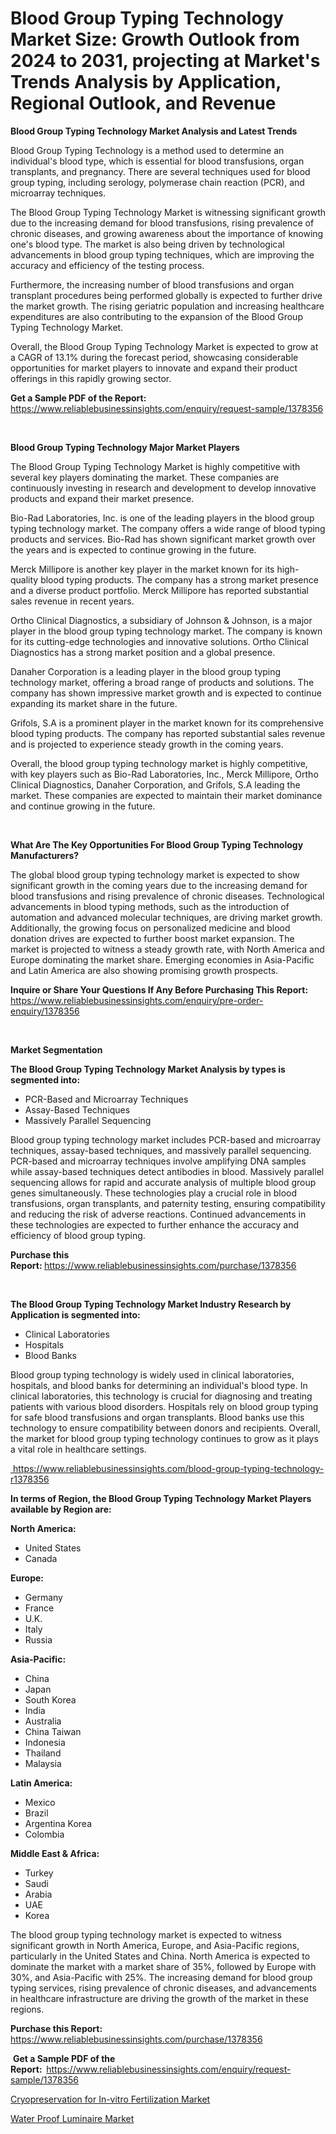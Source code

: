 <p><h1>Blood Group Typing Technology Market Size: Growth Outlook from 2024 to 2031, projecting at Market's Trends Analysis by Application, Regional Outlook, and Revenue</h1></p><p><strong>Blood Group Typing Technology Market Analysis and Latest Trends</strong></p>
<p><p>Blood Group Typing Technology is a method used to determine an individual's blood type, which is essential for blood transfusions, organ transplants, and pregnancy. There are several techniques used for blood group typing, including serology, polymerase chain reaction (PCR), and microarray techniques.</p><p>The Blood Group Typing Technology Market is witnessing significant growth due to the increasing demand for blood transfusions, rising prevalence of chronic diseases, and growing awareness about the importance of knowing one's blood type. The market is also being driven by technological advancements in blood group typing techniques, which are improving the accuracy and efficiency of the testing process.</p><p>Furthermore, the increasing number of blood transfusions and organ transplant procedures being performed globally is expected to further drive the market growth. The rising geriatric population and increasing healthcare expenditures are also contributing to the expansion of the Blood Group Typing Technology Market.</p><p>Overall, the Blood Group Typing Technology Market is expected to grow at a CAGR of 13.1% during the forecast period, showcasing considerable opportunities for market players to innovate and expand their product offerings in this rapidly growing sector.</p></p>
<p><strong>Get a Sample PDF of the Report:&nbsp;</strong> <a href="https://www.reliablebusinessinsights.com/enquiry/request-sample/1378356">https://www.reliablebusinessinsights.com/enquiry/request-sample/1378356</a></p>
<p>&nbsp;</p>
<p><strong>Blood Group Typing Technology Major Market Players</strong></p>
<p><p>The Blood Group Typing Technology Market is highly competitive with several key players dominating the market. These companies are continuously investing in research and development to develop innovative products and expand their market presence.</p><p>Bio-Rad Laboratories, Inc. is one of the leading players in the blood group typing technology market. The company offers a wide range of blood typing products and services. Bio-Rad has shown significant market growth over the years and is expected to continue growing in the future.</p><p>Merck Millipore is another key player in the market known for its high-quality blood typing products. The company has a strong market presence and a diverse product portfolio. Merck Millipore has reported substantial sales revenue in recent years.</p><p>Ortho Clinical Diagnostics, a subsidiary of Johnson & Johnson, is a major player in the blood group typing technology market. The company is known for its cutting-edge technologies and innovative solutions. Ortho Clinical Diagnostics has a strong market position and a global presence.</p><p>Danaher Corporation is a leading player in the blood group typing technology market, offering a broad range of products and solutions. The company has shown impressive market growth and is expected to continue expanding its market share in the future.</p><p>Grifols, S.A is a prominent player in the market known for its comprehensive blood typing products. The company has reported substantial sales revenue and is projected to experience steady growth in the coming years.</p><p>Overall, the blood group typing technology market is highly competitive, with key players such as Bio-Rad Laboratories, Inc., Merck Millipore, Ortho Clinical Diagnostics, Danaher Corporation, and Grifols, S.A leading the market. These companies are expected to maintain their market dominance and continue growing in the future.</p></p>
<p>&nbsp;</p>
<p><strong>What Are The Key Opportunities For Blood Group Typing Technology Manufacturers?</strong></p>
<p><p>The global blood group typing technology market is expected to show significant growth in the coming years due to the increasing demand for blood transfusions and rising prevalence of chronic diseases. Technological advancements in blood typing methods, such as the introduction of automation and advanced molecular techniques, are driving market growth. Additionally, the growing focus on personalized medicine and blood donation drives are expected to further boost market expansion. The market is projected to witness a steady growth rate, with North America and Europe dominating the market share. Emerging economies in Asia-Pacific and Latin America are also showing promising growth prospects.</p></p>
<p><strong>Inquire or Share Your Questions If Any Before Purchasing This Report:</strong> <a href="https://www.reliablebusinessinsights.com/enquiry/pre-order-enquiry/1378356">https://www.reliablebusinessinsights.com/enquiry/pre-order-enquiry/1378356</a></p>
<p>&nbsp;</p>
<p><strong>Market Segmentation</strong></p>
<p><strong>The Blood Group Typing Technology Market Analysis by types is segmented into:</strong></p>
<p><ul><li>PCR-Based and Microarray Techniques</li><li>Assay-Based Techniques</li><li>Massively Parallel Sequencing</li></ul></p>
<p><p>Blood group typing technology market includes PCR-based and microarray techniques, assay-based techniques, and massively parallel sequencing. PCR-based and microarray techniques involve amplifying DNA samples while assay-based techniques detect antibodies in blood. Massively parallel sequencing allows for rapid and accurate analysis of multiple blood group genes simultaneously. These technologies play a crucial role in blood transfusions, organ transplants, and paternity testing, ensuring compatibility and reducing the risk of adverse reactions. Continued advancements in these technologies are expected to further enhance the accuracy and efficiency of blood group typing.</p></p>
<p><strong>Purchase this Report:&nbsp;</strong><a href="https://www.reliablebusinessinsights.com/purchase/1378356">https://www.reliablebusinessinsights.com/purchase/1378356</a></p>
<p>&nbsp;</p>
<p><strong>The Blood Group Typing Technology Market Industry Research by Application is segmented into:</strong></p>
<p><ul><li>Clinical Laboratories</li><li>Hospitals</li><li>Blood Banks</li></ul></p>
<p><p>Blood group typing technology is widely used in clinical laboratories, hospitals, and blood banks for determining an individual's blood type. In clinical laboratories, this technology is crucial for diagnosing and treating patients with various blood disorders. Hospitals rely on blood group typing for safe blood transfusions and organ transplants. Blood banks use this technology to ensure compatibility between donors and recipients. Overall, the market for blood group typing technology continues to grow as it plays a vital role in healthcare settings.</p></p>
<p><a href="https://www.reliablebusinessinsights.com/blood-group-typing-technology-r1378356">&nbsp;https://www.reliablebusinessinsights.com/blood-group-typing-technology-r1378356</a></p>
<p><strong>In terms of Region, the Blood Group Typing Technology Market Players available by Region are:</strong></p>
<p>
    <p> <strong> North America: </strong>
        <ul>
            <li>United States</li>
            <li>Canada</li>
        </ul>
        </p> 
    <p> <strong> Europe: </strong>
        <ul>
            <li>Germany</li>
            <li>France</li>
            <li>U.K.</li>
            <li>Italy</li>
            <li>Russia</li>
        </ul>
        </p> 
    <p> <strong> Asia-Pacific: </strong>
        <ul>
            <li>China</li>
            <li>Japan</li>
            <li>South Korea</li>
            <li>India</li>
            <li>Australia</li>
            <li>China Taiwan</li>
            <li>Indonesia</li>
            <li>Thailand</li>
            <li>Malaysia</li>
        </ul>
        </p> 
    <p> <strong> Latin America: </strong>
        <ul>
            <li>Mexico</li>
            <li>Brazil</li>
            <li>Argentina Korea</li>
            <li>Colombia</li>
        </ul>
        </p> 
    <p> <strong> Middle East & Africa: </strong>
        <ul>
            <li>Turkey</li>
            <li>Saudi</li>
            <li>Arabia</li>
            <li>UAE</li>
            <li>Korea</li>
        </ul>
    </p>
    </p>
<p><p>The blood group typing technology market is expected to witness significant growth in North America, Europe, and Asia-Pacific regions, particularly in the United States and China. North America is expected to dominate the market with a market share of 35%, followed by Europe with 30%, and Asia-Pacific with 25%. The increasing demand for blood group typing services, rising prevalence of chronic diseases, and advancements in healthcare infrastructure are driving the growth of the market in these regions.</p></p>
<p><strong>Purchase this Report: </strong><a href="https://www.reliablebusinessinsights.com/purchase/1378356">https://www.reliablebusinessinsights.com/purchase/1378356</a></p>
<p>&nbsp;<strong>Get a Sample PDF of the Report:&nbsp;&nbsp;</strong><a href="https://www.reliablebusinessinsights.com/enquiry/request-sample/1378356">https://www.reliablebusinessinsights.com/enquiry/request-sample/1378356</a></p>
<p><strong></strong></p>
<p><p><a href="https://github.com/maudAbbott7/Market-Research-Report-List-2/blob/main/cryopreservation-for-in-vitro-fertilization-market.md">Cryopreservation for In-vitro Fertilization Market</a></p><p><a href="https://medium.com/@joe.tucker3457/water-proof-luminaire-market-trends-focusing-on-water-proof-luminaire-market-insight-and-forecast-3bd41aa35f5c?postPublishedType=initial">Water Proof Luminaire Market</a></p></p>